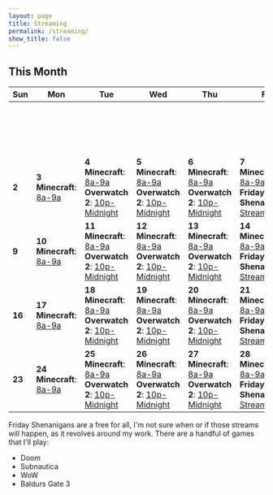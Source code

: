 ```yaml
---
layout: page
title: Streaming
permalink: /streaming/
show_title: false
---
```

## **This Month**

| Sun | Mon | Tue | Wed | Thu | Fri | Sat |
|-----|-----|-----|-----|-----|-----|-----|
|     |     |     |     |     |     | **1** <br> **Ovewatch 2 PC Practice**: [12p-3p](https://www.twitch.tv/videos/2370676226)|
| **2** | **3** <br> **Minecraft**: [8a-9a](https://www.twitch.tv/sysop71) | **4** <br> **Minecraft**: [8a-9a](https://www.twitch.tv/videos/2372220372) <br> **Overwatch 2**: [10p-Midnight](https://www.twitch.tv/videos/2372858626) | **5** <br> **Minecraft**: [8a-9a](https://www.twitch.tv/videos/2373092132) <br> **Overwatch 2**: [10p-Midnight](https://www.twitch.tv/videos/2373092132) | **6** <br> **Minecraft**: [8a-9a](https://www.twitch.tv/videos/2373960095) <br> **Overwatch 2**: [10p-Midnight](https://www.twitch.tv/sysop71) | **7** <br> **Minecraft**: [8a-9a](https://www.twitch.tv/videos/2374839555) <br> **Friday Shenanigans**: [Stream](https://www.twitch.tv/videos/2375197751) | **8** |
| **9** | **10** <br> **Minecraft**: [8a-9a](https://www.twitch.tv/videos/2377492945) | **11** <br> **Minecraft**: [8a-9a](https://www.twitch.tv/videos/2378377127) <br> **Overwatch 2**: [10p-Midnight](https://www.twitch.tv/videos/2378977230) | **12** <br> **Minecraft**: [8a-9a](https://www.twitch.tv/videos/2379206707) <br> **Overwatch 2**: [10p-Midnight](https://www.twitch.tv/videos/2379844836) | **13** <br> **Minecraft**: [8a-9a](https://www.twitch.tv/sysop71) <br> **Overwatch 2**: [10p-Midnight](https://www.twitch.tv/videos/2380677401) | **14** <br> **Minecraft**: [8a-9a](https://www.twitch.tv/videos/2380930803) <br> **Friday Shenanigans**: [Stream](https://www.twitch.tv/videos/2380987799) | **15** |
| **16** | **17** <br> **Minecraft**: [8a-9a](https://www.twitch.tv/videos/2383670503) | **18** <br> **Minecraft**: [8a-9a](https://www.twitch.tv/videos/2384556309) <br> **Overwatch 2**: [10p-Midnight](https://www.twitch.tv/videos/2385193083) | **19** <br> **Minecraft**: [8a-9a](https://www.twitch.tv/sysop71) <br> **Overwatch 2**: [10p-Midnight](https://www.twitch.tv/sysop71) | **20** <br> **Minecraft**: [8a-9a](https://www.twitch.tv/sysop71) <br> **Overwatch 2**: [10p-Midnight](https://www.twitch.tv/sysop71) | **21** <br> **Minecraft**: [8a-9a](https://www.twitch.tv/sysop71) <br> **Friday Shenanigans**: [Stream](https://www.twitch.tv/sysop71) | **22** |
| **23** | **24** <br> **Minecraft**: [8a-9a](https://www.twitch.tv/sysop71) | **25** <br> **Minecraft**: [8a-9a](https://www.twitch.tv/sysop71) <br> **Overwatch 2**: [10p-Midnight](https://www.twitch.tv/sysop71) | **26** <br> **Minecraft**: [8a-9a](https://www.twitch.tv/sysop71) <br> **Overwatch 2**: [10p-Midnight](https://www.twitch.tv/sysop71) | **27** <br> **Minecraft**: [8a-9a](https://www.twitch.tv/sysop71) <br> **Overwatch 2**: [10p-Midnight](https://www.twitch.tv/sysop71) | **28** <br> **Minecraft**: [8a-9a](https://www.twitch.tv/sysop71) <br> **Friday Shenanigans**: [Stream](https://www.twitch.tv/sysop71) | |


Friday Shenanigans are a free for all, I'm not sure when or if those streams will happen, as it revolves around my work. There are a handful of games that I'll play:

- Doom
- Subnautica
- WoW
- Baldurs Gate 3
